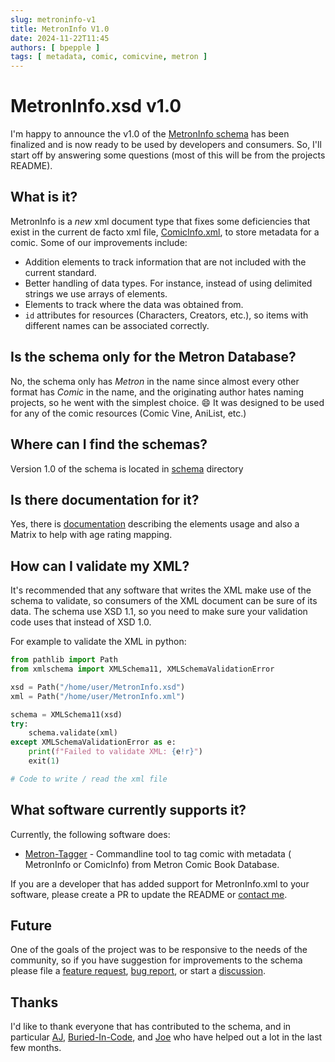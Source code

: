 ```yaml
---
slug: metroninfo-v1
title: MetronInfo V1.0
date: 2024-11-22T11:45
authors: [ bpepple ]
tags: [ metadata, comic, comicvine, metron ]
---
```


# MetronInfo.xsd v1.0

I'm happy to announce the v1.0 of the
[MetronInfo schema](https://raw.githubusercontent.com/Metron-Project/metroninfo/refs/heads/master/schema/v1.0/MetronInfo.xsd)
has been finalized and is now ready to be used by developers and consumers. So, I'll start off by answering some
questions (most of this will be from the projects README).

## What is it?

MetronInfo is a *new* xml document type that fixes some deficiencies that exist in the current de facto xml
file, [ComicInfo.xml](https://github.com/anansi-project/comicinfo), to store metadata for a comic. Some of our
improvements include:

- Addition elements to track information that are not included with the current standard.
- Better handling of data types. For instance, instead of using delimited strings we use arrays of elements.
- Elements to track where the data was obtained from.
- `id` attributes for resources (Characters, Creators, etc.), so items with different names can be associated correctly.

## Is the schema only for the Metron Database?

No, the schema only has *Metron* in the name since almost every other format has *Comic* in the name, and the
originating author hates naming projects, so he went with the simplest choice. 😄 It was designed to be used for any of
the comic resources (Comic Vine, AniList, etc.)

## Where can I find the schemas?

Version 1.0 of the schema is located in [schema](https://github.com/Metron-Project/metroninfo/tree/master/schema)
directory

## Is there documentation for it?

Yes, there is [documentation](https://metron-project.github.io/docs/category/metroninfo) describing the elements usage
and also a Matrix to help with age rating mapping.

## How can I validate my XML?

It's recommended that any software that writes the XML make use of the schema to validate, so consumers of the XML
document can be sure of its data. The schema use XSD 1.1, so you need to make sure your validation code uses that
instead of XSD 1.0.

For example to validate the XML in python:

```python
from pathlib import Path
from xmlschema import XMLSchema11, XMLSchemaValidationError

xsd = Path("/home/user/MetronInfo.xsd")
xml = Path("/home/user/MetronInfo.xml")

schema = XMLSchema11(xsd)
try:
    schema.validate(xml)
except XMLSchemaValidationError as e:
    print(f"Failed to validate XML: {e!r}")
    exit(1)

# Code to write / read the xml file
```

## What software currently supports it?

Currently, the following software does:

- [Metron-Tagger](https://github.com/Metron-Project/metron-tagger) - Commandline tool to tag comic with metadata (
  MetronInfo or ComicInfo) from Metron Comic Book Database.

If you are a developer that has added support for MetronInfo.xml to your software, please create a PR to update the
README
or [contact me](mailto:bpepple@metron.cloud?subject=MetronInfo%20Support&body=Please%20add%20the%20following%20software%20to%the%20README:%20).

## Future

One of the goals of the project was to be responsive to the needs of the community, so if you have suggestion for
improvements to the schema please file a
[feature request](https://github.com/Metron-Project/metroninfo/issues/new?assignees=&labels=&projects=&template=feature_request.md&title=),
[bug report](https://github.com/Metron-Project/metroninfo/issues/new?assignees=&labels=&projects=&template=bug_report.md&title=),
or start a [discussion](https://github.com/Metron-Project/metroninfo/discussions).

## Thanks

I'd like to thank everyone that has contributed to the schema, and in
particular [AJ](https://github.com/ajslater), [Buried-In-Code](https://github.com/Buried-In-Code),
and [Joe](https://github.com/majora2007) who have helped out a lot in the last few months.